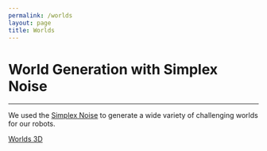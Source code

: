 ```yaml
---
permalink: /worlds
layout: page
title: Worlds
---
```


# World Generation with Simplex Noise
---
We used the [Simplex Noise](https://en.wikipedia.org/wiki/Simplex_noise) to generate a wide variety of challenging worlds for our robots.

[Worlds 3D](../assets/imgs/world_examples_3D.gif)
